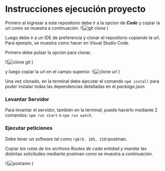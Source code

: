# Instrucciones ejecución proyecto

Primero al ingresar a este repositorio debe ir a la opcion de ***Code*** y copiar la url como se muestra a continuación.
!(![git clone](https://github.com/user-attachments/assets/1a6785ea-4902-42e3-84cf-d0c3179feba6)
)

Luego debe ir a un IDE de preferencia y clonar el repositorio copiando la url.
Para ejemplo, se muestra como hacer en Visual Studio Code.

Primero debe pulsar la opción para clonar.

!(![clone git](https://github.com/user-attachments/assets/f6ba8a5e-1fea-4364-8020-371183e33182)
)

y luego copiar la url en el campo superior.
!(![clone url](https://github.com/user-attachments/assets/a191898f-dc2e-40b9-bbe1-b45ca21e94ea)
)


Una vez clonado, en la terminal debe ejecutar el comando `npm install` para poder instalar todas las dependencias detalladas en el *package.json*.

### Levantar Servidor 

Para levantar el servidor, también en la terminal, puede hacerlo mediante 2 comandos:
`npm run start`  o `npm run watch`.

### Ejecutar peticiones

Debe tener un software tal como `rgb(9, 105, 218)`postman.

Copiar *las rutas de los archivos Routes de cada entidad* y mandar
las distintas solicitudes mediante postman como se muestra a continuación.

!(![postamn](https://github.com/user-attachments/assets/39ba921f-e079-40eb-8c69-694380b10f7c)
)


